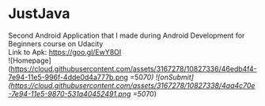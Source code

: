 # JustJava
Second Android Application that I made during Android Development for Beginners course on Udacity  
Link to Apk: https://goo.gl/EwY8OI  
![Homepage](https://cloud.githubusercontent.com/assets/3167278/10827336/46edb4f4-7e94-11e5-996f-4dde0d4a777b.png =50*70)
![onSubmit](https://cloud.githubusercontent.com/assets/3167278/10827338/4aa4c70e-7e94-11e5-9870-531a40452491.png =50*70)
